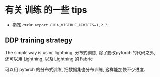 # 有关 训练 的一些 tips

- 指定 cuda: `export CUDA_VISIBLE_DEVICES=1,2,3`

## DDP training strategy

The simple way is using lightning. 
分布式训练, 除了要改pytorch 的代码之外, 还可以用 Lightning, 以及 Lightning 的 Fabric

可以用 pytorch 的分布式训练, 把数据集也分布训练, 这样能加快不少进度. 
